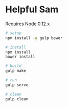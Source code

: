 # Helpful Sam

Requires Node 0.12.x

```bash
# setup
npm install -g gulp bower

# install
npm install
bower install

# build
gulp make

# run
gulp serve

# clean
gulp clean
```
